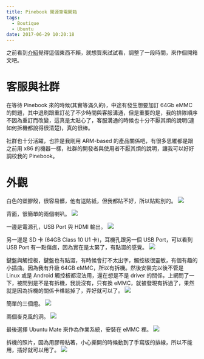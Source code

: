```yaml
---
title: Pinebook 開源筆電開箱
tags:
  - Boutique
  - Ubuntu
date: 2017-06-29 10:20:18
---
```

之前看到[介紹](https://www.pine64.org/?page_id=3707)覺得這個東西不賴，就想買來試試看，調整了一段時間，來作個開箱文吧。

# 客服與社群
在等待 Pinebook 來的時候(其實等滿久的)，中途有發生想要加訂 64Gb eMMC 的問題，其中退刷跟重訂花了不少時間與客服溝通，但是重要的是，我的排隊順序不因為重訂而改變，這真是太貼心了，客服溝通的時候也十分不厭其煩的說明(連如何拆機都說得很清楚)，真的很棒。

社群也十分活躍，也許是我剛用 ARM-based 的產品關係吧，有很多思維都是跟之前用 x86 的機器一樣，社群的開發者與使用者不厭其煩的說明，讓我可以好好調校我的 Pinebook。

# 外觀

白色的塑膠殼，很容易髒，他有送貼紙，但我都貼不好，所以貼點別的。
<img src=https://sujunmin.github.io/test/pinebook_01.jpg />

背面，很簡單的兩個喇叭。
<img src=https://sujunmin.github.io/test/pinebook_02.jpg />

一邊是電源孔，USB Port 與 HDMI 輸出。
<img src=https://sujunmin.github.io/test/pinebook_03.jpg />

另一邊是 SD 卡 (64GB Class 10 U1 卡)，耳機孔跟另一個 USB Port，可以看到 USB Port 有一點傷痕，因為實在是太緊了，有點澀的感覺。
<img src=https://sujunmin.github.io/test/pinebook_04.jpg />

鍵盤與觸控板，鍵盤也有點澀，有時候會打不太出字，觸控板很靈敏，有個有趣的小插曲。因為我有升級 64GB eMMC，所以有拆機。然後安裝完以後不管是 Linux 或是 Android 觸控板都沒法用，還在想是不是 driver 的關係，上網問了一下，被問到是不是有拆機，我說沒有，只有換 eMMC，就被發現有拆過了，果然就是因為拆機的關係卡榫鬆掉了，弄好就可以了。
<img src=https://sujunmin.github.io/test/pinebook_05.jpg />

簡單的三個燈。
<img src=https://sujunmin.github.io/test/pinebook_06.jpg />

兩個麥克風的洞。
<img src=https://sujunmin.github.io/test/pinebook_07.jpg />

最後選擇 Ubuntu Mate 來作為作業系統，安裝在 eMMC 裡。
<img src=https://sujunmin.github.io/test/pinebook_08.jpg />

拆機的照片，因為用膠帶粘著，小心撕開的時候動到了手寫版的排線，所以不能用，插好就可以用了。
<img src=https://sujunmin.github.io/test/pinebook_09.jpg />

